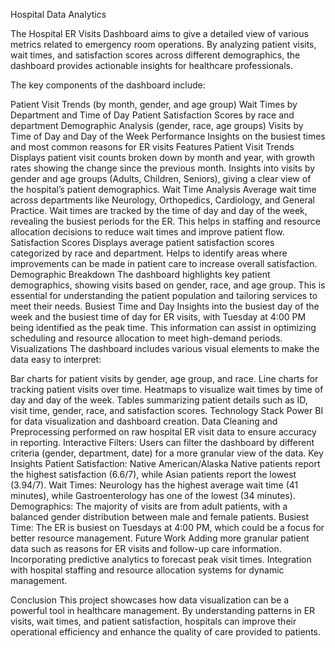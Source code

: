 Hospital Data Analytics


The Hospital ER Visits Dashboard aims to give a detailed view of various metrics related to emergency room operations. By analyzing patient visits, wait times, and satisfaction scores across different demographics, the dashboard provides actionable insights for healthcare professionals.

The key components of the dashboard include:

Patient Visit Trends (by month, gender, and age group)
Wait Times by Department and Time of Day
Patient Satisfaction Scores by race and department
Demographic Analysis (gender, race, age groups)
Visits by Time of Day and Day of the Week
Performance Insights on the busiest times and most common reasons for ER visits
Features
Patient Visit Trends Displays patient visit counts broken down by month and year, with growth rates showing the change since the previous month. Insights into visits by gender and age groups (Adults, Children, Seniors), giving a clear view of the hospital’s patient demographics.
Wait Time Analysis Average wait time across departments like Neurology, Orthopedics, Cardiology, and General Practice. Wait times are tracked by the time of day and day of the week, revealing the busiest periods for the ER. This helps in staffing and resource allocation decisions to reduce wait times and improve patient flow.
Satisfaction Scores Displays average patient satisfaction scores categorized by race and department. Helps to identify areas where improvements can be made in patient care to increase overall satisfaction.
Demographic Breakdown The dashboard highlights key patient demographics, showing visits based on gender, race, and age group. This is essential for understanding the patient population and tailoring services to meet their needs.
Busiest Time and Day Insights into the busiest day of the week and the busiest time of day for ER visits, with Tuesday at 4:00 PM being identified as the peak time. This information can assist in optimizing scheduling and resource allocation to meet high-demand periods.
Visualizations
The dashboard includes various visual elements to make the data easy to interpret:

Bar charts for patient visits by gender, age group, and race.
Line charts for tracking patient visits over time.
Heatmaps to visualize wait times by time of day and day of the week.
Tables summarizing patient details such as ID, visit time, gender, race, and satisfaction scores.
Technology Stack
Power BI for data visualization and dashboard creation.
Data Cleaning and Preprocessing performed on raw hospital ER visit data to ensure accuracy in reporting.
Interactive Filters: Users can filter the dashboard by different criteria (gender, department, date) for a more granular view of the data.
Key Insights
Patient Satisfaction: Native American/Alaska Native patients report the highest satisfaction (6.6/7), while Asian patients report the lowest (3.94/7).
Wait Times: Neurology has the highest average wait time (41 minutes), while Gastroenterology has one of the lowest (34 minutes).
Demographics: The majority of visits are from adult patients, with a balanced gender distribution between male and female patients.
Busiest Time: The ER is busiest on Tuesdays at 4:00 PM, which could be a focus for better resource management.
Future Work
Adding more granular patient data such as reasons for ER visits and follow-up care information. Incorporating predictive analytics to forecast peak visit times. Integration with hospital staffing and resource allocation systems for dynamic management.

Conclusion
This project showcases how data visualization can be a powerful tool in healthcare management. By understanding patterns in ER visits, wait times, and patient satisfaction, hospitals can improve their operational efficiency and enhance the quality of care provided to patients.
